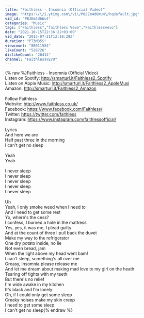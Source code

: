 ```yaml
---
title: "Faithless - Insomnia (Official Video)"
image: "https:\/\/i.ytimg.com\/vi\/P8JEm4d6Wu4\/hqdefault.jpg"
vid_id: "P8JEm4d6Wu4"
categories: "Music"
tags: ["Faithless","faithless Vevo","Faithlessvevo"]
date: "2021-10-15T22:36:22+03:00"
vid_date: "2015-07-21T12:18:29Z"
duration: "PT3M35S"
viewcount: "88011584"
likeCount: "528726"
dislikeCount: "20414"
channel: "FaithlessVEVO"
---
```

{% raw %}Faithless - Insomnia (Official Video)<br />Listen on Spotify: <a rel="nofollow" target="blank" href="http://smarturl.it/Faithless2_Spotify">http://smarturl.it/Faithless2_Spotify</a><br />Listen on Apple Music: <a rel="nofollow" target="blank" href="http://smarturl.it/Faithless2_AppleMusi">http://smarturl.it/Faithless2_AppleMusi</a><br />Amazon: <a rel="nofollow" target="blank" href="http://smarturl.it/Faithless2_Amazon">http://smarturl.it/Faithless2_Amazon</a><br /><br />Follow Faithless<br />Website: <a rel="nofollow" target="blank" href="http://www.faithless.co.uk/">http://www.faithless.co.uk/</a><br />Facebook: <a rel="nofollow" target="blank" href="https://www.facebook.com/Faithless/">https://www.facebook.com/Faithless/</a><br />Twitter: <a rel="nofollow" target="blank" href="https://twitter.com/faithless">https://twitter.com/faithless</a><br />Instagram: <a rel="nofollow" target="blank" href="https://www.instagram.com/faithlessofficial/">https://www.instagram.com/faithlessofficial/</a><br /><br />Lyrics<br />And here we are<br />Half past three in the morning<br />I can't get no sleep<br /><br />Yeah<br />Yeah<br /><br />I never sleep<br />I never sleep<br />I never sleep<br />I never sleep<br />I never sleep<br /><br />Uh<br />Yeah, I only smoke weed when I need to<br />And I need to get some rest<br />Yo, where's the cess?<br />I confess, I burned a hole in the mattress<br />Yes, yes, it was me, I plead guilty<br />And at the count of three I pull back the duvet<br />Make my way to the refrigerator<br />One dry potato inside, no lie<br />Not even bread, jam<br />When the light above my head went bam!<br />I can't sleep, something's all over me<br />Greasy, insomnia please release me<br />And let me dream about making mad love to my girl on the heath<br />Tearing off tights with my teeth<br />But there's no relief<br />I'm wide awake in my kitchen<br />It's black and I'm lonely<br />Oh, if I could only get some sleep<br />Creeky noises make my skin creep<br />I need to get some sleep<br />I can't get no sleep{% endraw %}
